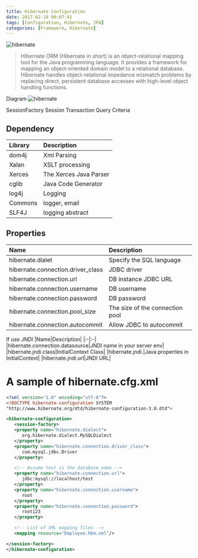 ```yaml
---
title: Hibernate Configuration
date: 2017-02-18 00:07:41
tags: [Configuration, Hibernate, JPA]
categories: [Framework, Hibernate]
---
```

![hibernate](/hibernate.jpeg "hibernate")
> Hibernate ORM (Hibernate in short) is an object-relational mapping tool for the Java programming language. It provides a framework for mapping an object-oriented domain model to a relational database. Hibernate handles object-relational impedance mismatch problems by replacing direct, persistent database accesses with high-level object handling functions.

Diagram
![hibernate](/hibernate_architecture.jpg "hibernate")

SessionFactory
Session
Transaction
Query
Criteria

## Dependency
|Library|Description|
|:-|:-|
|dom4j|Xml Parsing|
|Xalan|XSLT processing|
|Xerces|The Xerces Java Parser|
|cglib|Java Code Generator|
|log4j|Logging|
|Commons|logger, email|
|SLF4J|logging abstract|

## Properties
|Name|Description|
|:-|:-|
|hibernate.dialet|Specify the SQL language|
|hibernate.connection.driver_class|JDBC driver|
|hibernate.connection.url|DB instance JDBC URL|
|hibernate.connection.username|DB username|
|hibernate.connection.password|DB password|
|hibernate.connection.pool_size|The size of the connection pool|
|hibernate.connection.autocommit|Allow JDBC to autocommit|
If use JNDI
|Name|Description|
|:-|:-|
|hibernate.connection.datasource|JNDI name in your server env|
|hibernate.jndi.class|InitialContext Class|
|hibernate.jndi.<JNDIpropertyname>|Java properties in InitialContext|
|hibernate.jndi.url|JNDI URL|

# A sample of hibernate.cfg.xml
```xml
<?xml version="1.0" encoding="utf-8"?>
<!DOCTYPE hibernate-configuration SYSTEM 
"http://www.hibernate.org/dtd/hibernate-configuration-3.0.dtd">

<hibernate-configuration>
   <session-factory>
   <property name="hibernate.dialect">
      org.hibernate.dialect.MySQLDialect
   </property>
   <property name="hibernate.connection.driver_class">
      com.mysql.jdbc.Driver
   </property>

   <!-- Assume test is the database name -->
   <property name="hibernate.connection.url">
      jdbc:mysql://localhost/test
   </property>
   <property name="hibernate.connection.username">
      root
   </property>
   <property name="hibernate.connection.password">
      root123
   </property>

   <!-- List of XML mapping files -->
   <mapping resource="Employee.hbm.xml"/>

</session-factory>
</hibernate-configuration>
```
